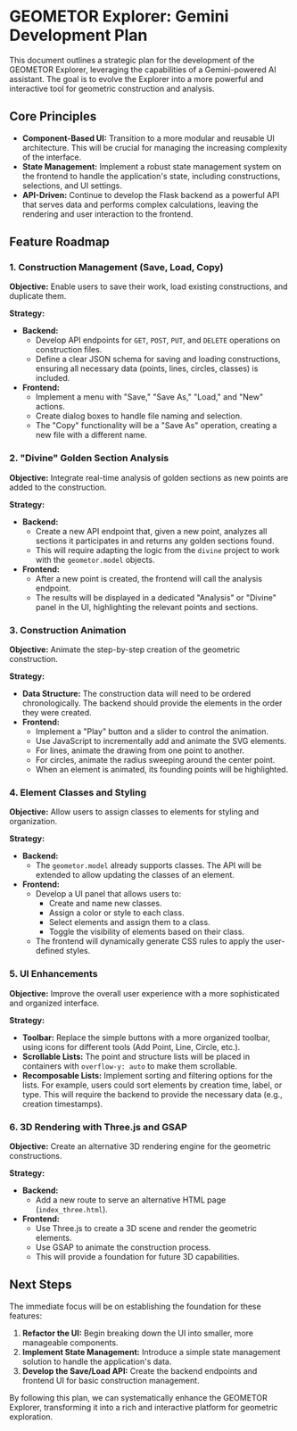 # GEOMETOR Explorer: Gemini Development Plan

This document outlines a strategic plan for the development of the GEOMETOR Explorer, leveraging the capabilities of a Gemini-powered AI assistant. The goal is to evolve the Explorer into a more powerful and interactive tool for geometric construction and analysis.

## Core Principles

- **Component-Based UI:** Transition to a more modular and reusable UI architecture. This will be crucial for managing the increasing complexity of the interface.
- **State Management:** Implement a robust state management system on the frontend to handle the application's state, including constructions, selections, and UI settings.
- **API-Driven:** Continue to develop the Flask backend as a powerful API that serves data and performs complex calculations, leaving the rendering and user interaction to the frontend.

## Feature Roadmap

### 1. Construction Management (Save, Load, Copy)

**Objective:** Enable users to save their work, load existing constructions, and duplicate them.

**Strategy:**

-   **Backend:**
    -   Develop API endpoints for `GET`, `POST`, `PUT`, and `DELETE` operations on construction files.
    -   Define a clear JSON schema for saving and loading constructions, ensuring all necessary data (points, lines, circles, classes) is included.
-   **Frontend:**
    -   Implement a menu with "Save," "Save As," "Load," and "New" actions.
    -   Create dialog boxes to handle file naming and selection.
    -   The "Copy" functionality will be a "Save As" operation, creating a new file with a different name.

### 2. "Divine" Golden Section Analysis

**Objective:** Integrate real-time analysis of golden sections as new points are added to the construction.

**Strategy:**

-   **Backend:**
    -   Create a new API endpoint that, given a new point, analyzes all sections it participates in and returns any golden sections found.
    -   This will require adapting the logic from the `divine` project to work with the `geometor.model` objects.
-   **Frontend:**
    -   After a new point is created, the frontend will call the analysis endpoint.
    -   The results will be displayed in a dedicated "Analysis" or "Divine" panel in the UI, highlighting the relevant points and sections.

### 3. Construction Animation

**Objective:** Animate the step-by-step creation of the geometric construction.

**Strategy:**

-   **Data Structure:** The construction data will need to be ordered chronologically. The backend should provide the elements in the order they were created.
-   **Frontend:**
    -   Implement a "Play" button and a slider to control the animation.
    -   Use JavaScript to incrementally add and animate the SVG elements.
    -   For lines, animate the drawing from one point to another.
    -   For circles, animate the radius sweeping around the center point.
    -   When an element is animated, its founding points will be highlighted.

### 4. Element Classes and Styling

**Objective:** Allow users to assign classes to elements for styling and organization.

**Strategy:**

-   **Backend:**
    -   The `geometor.model` already supports classes. The API will be extended to allow updating the classes of an element.
-   **Frontend:**
    -   Develop a UI panel that allows users to:
        -   Create and name new classes.
        -   Assign a color or style to each class.
        -   Select elements and assign them to a class.
        -   Toggle the visibility of elements based on their class.
    -   The frontend will dynamically generate CSS rules to apply the user-defined styles.

### 5. UI Enhancements

**Objective:** Improve the overall user experience with a more sophisticated and organized interface.

**Strategy:**

-   **Toolbar:** Replace the simple buttons with a more organized toolbar, using icons for different tools (Add Point, Line, Circle, etc.).
-   **Scrollable Lists:** The point and structure lists will be placed in containers with `overflow-y: auto` to make them scrollable.
-   **Recomposable Lists:** Implement sorting and filtering options for the lists. For example, users could sort elements by creation time, label, or type. This will require the backend to provide the necessary data (e.g., creation timestamps).

### 6. 3D Rendering with Three.js and GSAP

**Objective:** Create an alternative 3D rendering engine for the geometric constructions.

**Strategy:**

-   **Backend:**
    -   Add a new route to serve an alternative HTML page (`index_three.html`).
-   **Frontend:**
    -   Use Three.js to create a 3D scene and render the geometric elements.
    -   Use GSAP to animate the construction process.
    -   This will provide a foundation for future 3D capabilities.

## Next Steps

The immediate focus will be on establishing the foundation for these features:

1.  **Refactor the UI:** Begin breaking down the UI into smaller, more manageable components.
2.  **Implement State Management:** Introduce a simple state management solution to handle the application's data.
3.  **Develop the Save/Load API:** Create the backend endpoints and frontend UI for basic construction management.

By following this plan, we can systematically enhance the GEOMETOR Explorer, transforming it into a rich and interactive platform for geometric exploration.
